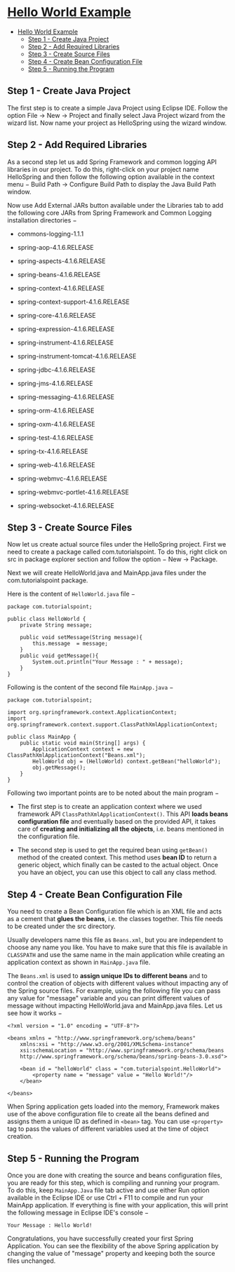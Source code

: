 # [Hello World Example](https://www.tutorialspoint.com/spring/spring_hello_world_example.htm)

- [Hello World Example](#hello-world-example)
  - [Step 1 - Create Java Project](#step-1---create-java-project)
  - [Step 2 - Add Required Libraries](#step-2---add-required-libraries)
  - [Step 3 - Create Source Files](#step-3---create-source-files)
  - [Step 4 - Create Bean Configuration File](#step-4---create-bean-configuration-file)
  - [Step 5 - Running the Program](#step-5---running-the-program)

## Step 1 - Create Java Project

The first step is to create a simple Java Project using Eclipse IDE. Follow the option File → New → Project and finally select Java Project wizard from the wizard list. Now name your project as HelloSpring using the wizard window.

## Step 2 - Add Required Libraries

As a second step let us add Spring Framework and common logging API libraries in our project. To do this, right-click on your project name HelloSpring and then follow the following option available in the context menu − Build Path → Configure Build Path to display the Java Build Path window.

Now use Add External JARs button available under the Libraries tab to add the following core JARs from Spring Framework and Common Logging installation directories −

- commons-logging-1.1.1

- spring-aop-4.1.6.RELEASE

- spring-aspects-4.1.6.RELEASE

- spring-beans-4.1.6.RELEASE

- spring-context-4.1.6.RELEASE

- spring-context-support-4.1.6.RELEASE

- spring-core-4.1.6.RELEASE

- spring-expression-4.1.6.RELEASE

- spring-instrument-4.1.6.RELEASE

- spring-instrument-tomcat-4.1.6.RELEASE

- spring-jdbc-4.1.6.RELEASE

- spring-jms-4.1.6.RELEASE

- spring-messaging-4.1.6.RELEASE

- spring-orm-4.1.6.RELEASE

- spring-oxm-4.1.6.RELEASE

- spring-test-4.1.6.RELEASE

- spring-tx-4.1.6.RELEASE

- spring-web-4.1.6.RELEASE

- spring-webmvc-4.1.6.RELEASE

- spring-webmvc-portlet-4.1.6.RELEASE

- spring-websocket-4.1.6.RELEASE

## Step 3 - Create Source Files

Now let us create actual source files under the HelloSpring project. First we need to create a package called com.tutorialspoint. To do this, right click on src in package explorer section and follow the option − New → Package.

Next we will create HelloWorld.java and MainApp.java files under the com.tutorialspoint package.

Here is the content of `HelloWorld.java` file −

    package com.tutorialspoint;

    public class HelloWorld {
        private String message;

        public void setMessage(String message){
            this.message  = message;
        }
        public void getMessage(){
            System.out.println("Your Message : " + message);
        }
    }

Following is the content of the second file `MainApp.java` −

    package com.tutorialspoint;

    import org.springframework.context.ApplicationContext;
    import org.springframework.context.support.ClassPathXmlApplicationContext;

    public class MainApp {
        public static void main(String[] args) {
            ApplicationContext context = new ClassPathXmlApplicationContext("Beans.xml");
            HelloWorld obj = (HelloWorld) context.getBean("helloWorld");
            obj.getMessage();
        }
    }

Following two important points are to be noted about the main program −

- The first step is to create an application context where we used framework API `ClassPathXmlApplicationContext()`. This API **loads beans configuration file** and eventually based on the provided API, it takes care of **creating and initializing all the objects**, i.e. beans mentioned in the configuration file.

- The second step is used to get the required bean using `getBean()` method of the created context. This method uses **bean ID** to return a generic object, which finally can be casted to the actual object. Once you have an object, you can use this object to call any class method.

## Step 4 - Create Bean Configuration File

You need to create a Bean Configuration file which is an XML file and acts as a cement that **glues the beans**, i.e. the classes together. This file needs to be created under the src directory.

Usually developers name this file as `Beans.xml`, but you are independent to choose any name you like. You have to make sure that this file is available in `CLASSPATH` and use the same name in the main application while creating an application context as shown in `MainApp.java` file.

The `Beans.xml` is used to **assign unique IDs to different beans** and to control the creation of objects with different values without impacting any of the Spring source files. For example, using the following file you can pass any value for "message" variable and you can print different values of message without impacting HelloWorld.java and MainApp.java files. Let us see how it works −

    <?xml version = "1.0" encoding = "UTF-8"?>

    <beans xmlns = "http://www.springframework.org/schema/beans"
        xmlns:xsi = "http://www.w3.org/2001/XMLSchema-instance"
        xsi:schemaLocation = "http://www.springframework.org/schema/beans
        http://www.springframework.org/schema/beans/spring-beans-3.0.xsd">

        <bean id = "helloWorld" class = "com.tutorialspoint.HelloWorld">
            <property name = "message" value = "Hello World!"/>
        </bean>

    </beans>

When Spring application gets loaded into the memory, Framework makes use of the above configuration file to create all the beans defined and assigns them a unique ID as defined in `<bean>` tag. You can use `<property>` tag to pass the values of different variables used at the time of object creation.

## Step 5 - Running the Program

Once you are done with creating the source and beans configuration files, you are ready for this step, which is compiling and running your program. To do this, keep `MainApp.Java` file tab active and use either Run option available in the Eclipse IDE or use Ctrl + F11 to compile and run your MainApp application. If everything is fine with your application, this will print the following message in Eclipse IDE's console −

    Your Message : Hello World!

Congratulations, you have successfully created your first Spring Application. You can see the flexibility of the above Spring application by changing the value of "message" property and keeping both the source files unchanged.
